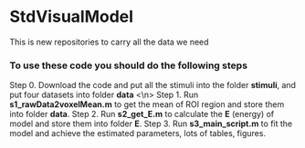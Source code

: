 # StdVisualModel
This is new repositories to carry all the data we need

### To use these code you should do the following steps
Step 0. Download the code and put all the stimuli into the folder **stimuli**, and put four datasets into folder **data** <\n>
Step 1. Run **s1_rawData2voxelMean.m** to get the mean of ROI region and store them into folder **data**. 
Step 2. Run **s2_get_E.m** to calculate the **E** (energy) of model and store them into folder **E**.
Step 3. Run **s3_main_script.m** to fit the model and achieve the estimated parameters, lots of tables, figures. 

